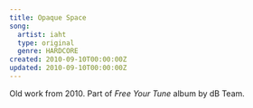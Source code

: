```yaml
---
title: Opaque Space
song:
  artist: iaht
  type: original
  genre: HARDCORE
created: 2010-09-10T00:00:00Z
updated: 2010-09-10T00:00:00Z
---
```


Old work from 2010. Part of _Free Your Tune_ album by dB Team.

<template>
  <SoundCloud id="182770407" />
</template>
